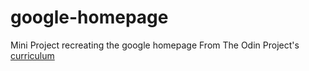 # google-homepage
Mini Project recreating the google homepage From The Odin Project's [curriculum](http://www.theodinproject.com/courses/web-development-101/lessons/html-css)
